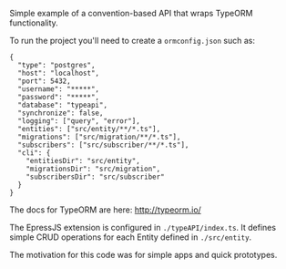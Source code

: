 Simple example of a convention-based API that wraps TypeORM functionality.  

To run the project you'll need to create a `ormconfig.json` such as:

```
{
  "type": "postgres",
  "host": "localhost",
  "port": 5432,
  "username": "*****",
  "password": "*****",
  "database": "typeapi",
  "synchronize": false,
  "logging": ["query", "error"],
  "entities": ["src/entity/**/*.ts"],
  "migrations": ["src/migration/**/*.ts"],
  "subscribers": ["src/subscriber/**/*.ts"],
  "cli": {
    "entitiesDir": "src/entity",
    "migrationsDir": "src/migration",
    "subscribersDir": "src/subscriber"
  }
}

```

The docs for TypeORM are here: http://typeorm.io/  

The EpressJS extension is configured in `./typeAPI/index.ts`. It defines simple CRUD operations for each Entity defined in `./src/entity`.  

The motivation for this code was for simple apps and quick prototypes.
